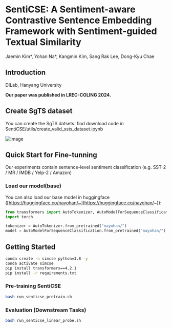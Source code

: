 # SentiCSE: A Sentiment-aware Contrastive Sentence Embedding Framework with Sentiment-guided Textual Similarity
Jaemin Kim*, Yohan Na*, Kangmin Kim, Sang Rak Lee, Dong-Kyu Chae


## Introduction
DILab, Hanyang University

**Our paper was published in LREC-COLING 2024.**

## Create SgTS dataset
You can create the SgTS datsets. find download code in SentiCSE/utils/create_valid_ssts_dataset.ipynb

![image](https://github.com/nayohan/SentiCSE/assets/54879393/1e6bb6b0-b4a8-4d9f-8429-d7b7d9f3e181)



## Quick Start for Fine-tunning
Our experiments contain sentence-level sentiment classification (e.g. SST-2 / MR / IMDB / Yelp-2 / Amazon) 

### Load our model(base)
You can also load our base model in huggingface ([https://huggingface.co/nayohan/~](https://huggingface.co/nayohan/~)):
```python
from transformers import AutoTokenizer, AutoModelForSequenceClassification
import torch

tokenizer = AutoTokenizer.from_pretrained("nayohan/")
model = AutoModelForSequenceClassification.from_pretrained("nayohan/")
```

## Getting Started

```bash
conda create -n simcse python=3.8 -y
conda activate simcse
pip install transformers==4.2.1
pip install -r requirements.txt
```

### Pre-training SentiCSE
```bash
bash run_senticse_pretrain.sh
```

### Evaluation (Downstream Tasks)
```bash
bash run_senticse_linear_probe.sh
```
